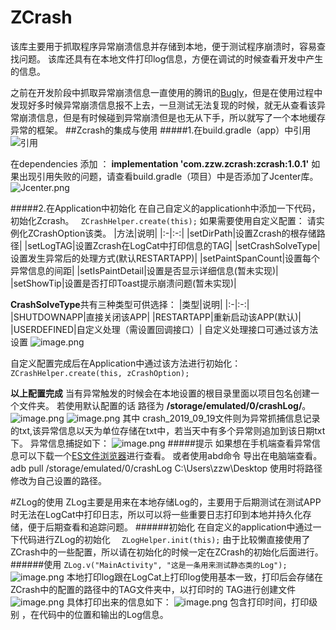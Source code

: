 # ZCrash
该库主要用于抓取程序异常崩溃信息并存储到本地，便于测试程序崩溃时，容易查找问题。
该库还具有在本地文件打印log信息，方便在调试的时候查看开发中产生的信息。

之前在开发阶段中抓取异常崩溃信息一直使用的腾讯的[Bugly](https://bugly.qq.com/v2/)，但是在使用过程中发现好多时候异常崩溃信息报不上去，一旦测试无法复现的时候，就无从查看该异常崩溃信息，但是有时候碰到异常崩溃但是也无从下手，所以就写了一个本地缓存异常的框架。
##Zcrash的集成与使用
#####1.在build.gradle（app）中引用
![引用](https://upload-images.jianshu.io/upload_images/10747033-f2f21ff487ba7bd4.png?imageMogr2/auto-orient/strip%7CimageView2/2/w/1240)

在dependencies 添加 ：
**implementation 'com.zzw.zcrash:zcrash:1.0.1'**
如果出现引用失败的问题，请查看build.gradle（项目）中是否添加了Jcenter库。
![Jcenter.png](https://upload-images.jianshu.io/upload_images/10747033-f50365766043d89a.png?imageMogr2/auto-orient/strip%7CimageView2/2/w/1240)

#####2.在Application中初始化
在自己自定义的applicationh中添加一下代码，初始化Zcrash。
`  ZCrashHelper.create(this); `
如果需要使用自定义配置：
请实例化ZCrashOption该类。
|方法|说明|
|:-|:-:|
|setDirPath|设置Zcrash的根存储路径|
|setLogTAG|设置Zcrash在LogCat中打印信息的TAG|
|setCrashSolveType|设置发生异常后的处理方式(默认RESTARTAPP)|
|setPaintSpanCount|设置每个异常信息的间距|
|setIsPaintDetail|设置是否显示详细信息(暂未实现)|
|setShowTip|设置是否打印Toast提示崩溃问题(暂未实现)|

**CrashSolveType**共有三种类型可供选择：
|类型|说明|
|:-|:-:|
|SHUTDOWNAPP|直接关闭该APP|
|RESTARTAPP|重新启动该APP(默认)|
|USERDEFINED|自定义处理（需设置回调接口）|
自定义处理接口可通过该方法设置
![image.png](https://upload-images.jianshu.io/upload_images/10747033-25996789362c8bd8.png?imageMogr2/auto-orient/strip%7CimageView2/2/w/1240)

自定义配置完成后在Application中通过该方法进行初始化：
  `ZCrashHelper.create(this, zCrashOption);`

**以上配置完成**
当有异常触发的时候会在本地设置的根目录里面以项目包名创建一个文件夹。
若使用默认配置的话 路径为    **/storage/emulated/0/crashLog/**。
![image.png](https://upload-images.jianshu.io/upload_images/10747033-d294fdafa7dd7a9d.png?imageMogr2/auto-orient/strip%7CimageView2/2/w/1240)
![image.png](https://upload-images.jianshu.io/upload_images/10747033-1e626abb5bb1448a.png?imageMogr2/auto-orient/strip%7CimageView2/2/w/1240)
其中 crash_2019_09_19文件则为异常抓捕信息记录的txt,该异常信息以天为单位存储在txt中，若当天中有多个异常则追加到该日期txt下。
异常信息捕捉如下：
![image.png](https://upload-images.jianshu.io/upload_images/10747033-9ee448aa6389b663.png?imageMogr2/auto-orient/strip%7CimageView2/2/w/1240)
#####提示
如果想在手机端查看异常信息可以下载一个[ES文件浏览器](http://www.estrongs.com/)进行查看。
或者使用abd命令 导出在电脑端查看。
adb pull /storage/emulated/0/crashLog  C:\Users\zzw\Desktop
使用时将路径修改为自己设置的路径。




#ZLog的使用
ZLog主要是用来在本地存储Log的，主要用于后期测试在测试APP时无法在LogCat中打印日志，所以可以将一些重要日志打印到本地并持久化存储，便于后期查看和追踪问题。
######初始化
在自定义的application中通过一下代码进行ZLog的初始化
`  ZLogHelper.init(this);`
由于比较懒直接使用了ZCrash中的一些配置，所以请在初始化的时候一定在ZCrash的初始化后面进行。
######使用
  `ZLog.v("MainActivity", "这是一条用来测试静态类的Log");`
![image.png](https://upload-images.jianshu.io/upload_images/10747033-3cc27140e4e440bb.png?imageMogr2/auto-orient/strip%7CimageView2/2/w/1240)
本地打印log跟在LogCat上打印log使用基本一致，打印后会存储在ZCrash中的配置的路径中的TAG文件夹中，以打印时的 TAG进行创建文件
![image.png](https://upload-images.jianshu.io/upload_images/10747033-0426ec661df0756c.png?imageMogr2/auto-orient/strip%7CimageView2/2/w/1240)
具体打印出来的信息如下：
![image.png](https://upload-images.jianshu.io/upload_images/10747033-9179037018acab43.png?imageMogr2/auto-orient/strip%7CimageView2/2/w/1240)
包含打印时间，打印级别 ，在代码中的位置和输出的Log信息。
